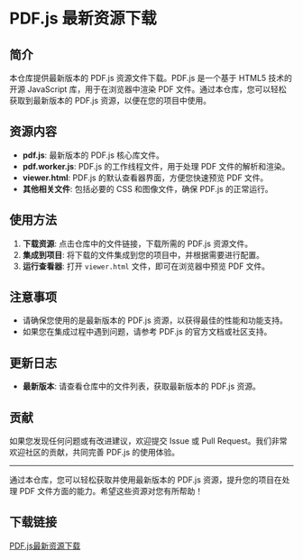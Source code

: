 # PDF.js 最新资源下载

## 简介

本仓库提供最新版本的 PDF.js 资源文件下载。PDF.js 是一个基于 HTML5 技术的开源 JavaScript 库，用于在浏览器中渲染 PDF 文件。通过本仓库，您可以轻松获取到最新版本的 PDF.js 资源，以便在您的项目中使用。

## 资源内容

- **pdf.js**: 最新版本的 PDF.js 核心库文件。
- **pdf.worker.js**: PDF.js 的工作线程文件，用于处理 PDF 文件的解析和渲染。
- **viewer.html**: PDF.js 的默认查看器界面，方便您快速预览 PDF 文件。
- **其他相关文件**: 包括必要的 CSS 和图像文件，确保 PDF.js 的正常运行。

## 使用方法

1. **下载资源**: 点击仓库中的文件链接，下载所需的 PDF.js 资源文件。
2. **集成到项目**: 将下载的文件集成到您的项目中，并根据需要进行配置。
3. **运行查看器**: 打开 `viewer.html` 文件，即可在浏览器中预览 PDF 文件。

## 注意事项

- 请确保您使用的是最新版本的 PDF.js 资源，以获得最佳的性能和功能支持。
- 如果您在集成过程中遇到问题，请参考 PDF.js 的官方文档或社区支持。

## 更新日志

- **最新版本**: 请查看仓库中的文件列表，获取最新版本的 PDF.js 资源。

## 贡献

如果您发现任何问题或有改进建议，欢迎提交 Issue 或 Pull Request。我们非常欢迎社区的贡献，共同完善 PDF.js 的使用体验。

---

通过本仓库，您可以轻松获取并使用最新版本的 PDF.js 资源，提升您的项目在处理 PDF 文件方面的能力。希望这些资源对您有所帮助！

## 下载链接

[PDF.js最新资源下载](https://pan.quark.cn/s/3805d5d63928)